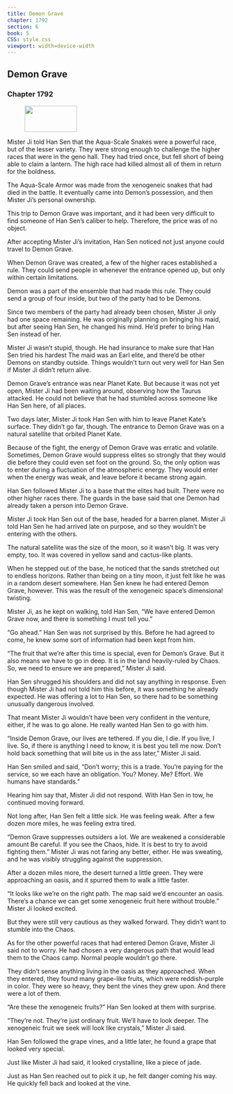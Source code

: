 ```yaml
---
title: Demon Grave
chapter: 1792
section: 6
book: 5
CSS: style.css
viewport: width=device-width
---
```


## Demon Grave

### Chapter 1792

<figure>
	<img src="../Images/gem.gif" alt="" id="gem" width="120" height="60" />
</figure>

Mister Ji told Han Sen that the Aqua-Scale Snakes were a powerful race, but of the lesser variety. They were strong enough to challenge the higher races that were in the geno hall. They had tried once, but fell short of being able to claim a lantern. The high race had killed almost all of them in return for the boldness.

The Aqua-Scale Armor was made from the xenogeneic snakes that had died in the battle. It eventually came into Demon’s possession, and then Mister Ji’s personal ownership.

This trip to Demon Grave was important, and it had been very difficult to find someone of Han Sen’s caliber to help. Therefore, the price was of no object.

After accepting Mister Ji’s invitation, Han Sen noticed not just anyone could travel to Demon Grave.

When Demon Grave was created, a few of the higher races established a rule. They could send people in whenever the entrance opened up, but only within certain limitations.

Demon was a part of the ensemble that had made this rule. They could send a group of four inside, but two of the party had to be Demons.

Since two members of the party had already been chosen, Mister Ji only had one space remaining. He was originally planning on bringing his maid, but after seeing Han Sen, he changed his mind. He’d prefer to bring Han Sen instead of her.

Mister Ji wasn’t stupid, though. He had insurance to make sure that Han Sen tried his hardest The maid was an Earl elite, and there’d be other Demons on standby outside. Things wouldn’t turn out very well for Han Sen if Mister Ji didn’t return alive.

Demon Grave’s entrance was near Planet Kate. But because it was not yet open, Mister Ji had been waiting around, observing how the Taurus attacked. He could not believe that he had stumbled across someone like Han Sen here, of all places.

Two days later, Mister Ji took Han Sen with him to leave Planet Kate’s surface. They didn’t go far, though. The entrance to Demon Grave was on a natural satellite that orbited Planet Kate.

Because of the fight, the energy of Demon Grave was erratic and volatile. Sometimes, Demon Grave would suppress elites so strongly that they would die before they could even set foot on the ground. So, the only option was to enter during a fluctuation of the atmospheric energy. They would enter when the energy was weak, and leave before it became strong again.

Han Sen followed Mister Ji to a base that the elites had built. There were no other higher races there. The guards in the base said that one Demon had already taken a person into Demon Grave.

Mister Ji took Han Sen out of the base, headed for a barren planet. Mister Ji told Han Sen he had arrived late on purpose, and so they wouldn’t be entering with the others.

The natural satellite was the size of the moon, so it wasn’t big. It was very empty, too. It was covered in yellow sand and cactus-like plants.

When he stepped out of the base, he noticed that the sands stretched out to endless horizons. Rather than being on a tiny moon, it just felt like he was in a random desert somewhere. Han Sen knew he had entered Demon Grave, however. This was the result of the xenogeneic space’s dimensional twisting.

Mister Ji, as he kept on walking, told Han Sen, “We have entered Demon Grave now, and there is something I must tell you.”

“Go ahead.” Han Sen was not surprised by this. Before he had agreed to come, he knew some sort of information had been kept from him.

“The fruit that we’re after this time is special, even for Demon’s Grave. But it also means we have to go in deep. It is in the land heavily-ruled by Chaos. So, we need to ensure we are prepared,” Mister Ji said.

Han Sen shrugged his shoulders and did not say anything in response. Even though Mister Ji had not told him this before, it was something he already expected. He was offering a lot to Han Sen, so there had to be something unusually dangerous involved.

That meant Mister Ji wouldn’t have been very confident in the venture, either, if he was to go alone. He really wanted Han Sen to go with him.

“Inside Demon Grave, our lives are tethered. If you die, I die. If you live, I live. So, if there is anything I need to know, it is best you tell me now. Don’t hold back something that will bite us in the ass later,” Mister Ji said.

Han Sen smiled and said, “Don’t worry; this is a trade. You’re paying for the service, so we each have an obligation. You? Money. Me? Effort. We humans have standards.”

Hearing him say that, Mister Ji did not respond. With Han Sen in tow, he continued moving forward.

Not long after, Han Sen felt a little sick. He was feeling weak. After a few dozen more miles, he was feeling extra tired.

“Demon Grave suppresses outsiders a lot. We are weakened a considerable amount Be careful. If you see the Chaos, hide. It is best to try to avoid fighting them.” Mister Ji was not faring any better, either. He was sweating, and he was visibly struggling against the suppression.

After a dozen miles more, the desert turned a little green. They were approaching an oasis, and it spurred them to walk a little faster.

“It looks like we’re on the right path. The map said we’d encounter an oasis. There’s a chance we can get some xenogeneic fruit here without trouble.” Mister Ji looked excited.

But they were still very cautious as they walked forward. They didn’t want to stumble into the Chaos.

As for the other powerful races that had entered Demon Grave, Mister Ji said not to worry. He had chosen a very dangerous path that would lead them to the Chaos camp. Normal people wouldn’t go there.

They didn’t sense anything living in the oasis as they approached. When they entered, they found many grape-like fruits, which were reddish-purple in color. They were so heavy, they bent the vines they grew upon. And there were a lot of them.

“Are these the xenogeneic fruits?” Han Sen looked at them with surprise.

“They’re not. They’re just ordinary fruit. We’ll have to look deeper. The xenogeneic fruit we seek will look like crystals,” Mister Ji said.

Han Sen followed the grape vines, and a little later, he found a grape that looked very special.

Just like Mister Ji had said, it looked crystalline, like a piece of jade.

Just as Han Sen reached out to pick it up, he felt danger coming his way. He quickly fell back and looked at the vine.